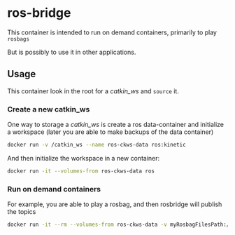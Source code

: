 ros-bridge
==========
This container is intended to run on demand containers, primarily to play `rosbags`

But is possibly to use it in other applications.

Usage
-----
This container look in the root for a *catkin_ws* and `source` it.

### Create a new catkin_ws
One way to storage a *catkin_ws* is create a ros data-container and initialize a workspace (later you are able to make backups of the data container)

```sh
docker run -v /catkin_ws --name ros-ckws-data ros:kinetic 
```

And then initialize the workspace in a new container:

```sh
docker run -it --volumes-from ros-ckws-data ros
```

### Run on demand containers
For example, you are able to play a rosbag, and then rosbridge will publish the topics

```sh
docker run -it --rm --volumes-from ros-ckws-data -v myRosbagFilesPath:/rosbag -w /rosbag rosbridge rosbag play -l whatever.bag
```
